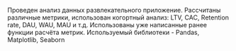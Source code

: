 Проведен анализ данных развлекательного приложение.
Рассчитаны различные метрики, использован когортный анализ: LTV, CAC, Retention rate, DAU, WAU, MAU и т.д. Использованы уже написанные ранее функции расчёта метрик. 
Используемый библиотеки - Pandas, Matplotlib, Seaborn
